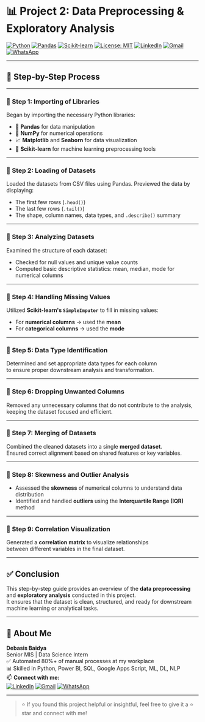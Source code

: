 # 📊 Project 2: Data Preprocessing & Exploratory Analysis

[![Python](https://img.shields.io/badge/Python-3.10-blue.svg)](https://www.python.org/)
[![Pandas](https://img.shields.io/badge/Pandas-Used-important?logo=pandas&logoColor=white&color=150458)](https://pandas.pydata.org/)
[![Scikit-learn](https://img.shields.io/badge/Scikit--Learn-Used-orange?logo=scikit-learn&logoColor=white)](https://scikit-learn.org/)
[![License: MIT](https://img.shields.io/badge/License-MIT-yellow.svg)](LICENSE)
[![LinkedIn](https://img.shields.io/badge/LinkedIn-Connect-blue?logo=linkedin&logoColor=white)](https://www.linkedin.com/in/debasisbaidya)
[![Gmail](https://img.shields.io/badge/Gmail-Mail_Me-red?logo=gmail&logoColor=white)](mailto:speak2debasis@gmail.com)
[![WhatsApp](https://img.shields.io/badge/WhatsApp-Chat-green?logo=whatsapp&logoColor=white)](https://api.whatsapp.com/send?phone=918013316086&text=Hi%20Debasis!)

---

## 🧭 Step-by-Step Process

---

### 🔹 Step 1: Importing of Libraries

Began by importing the necessary Python libraries:

- 🐼 **Pandas** for data manipulation  
- 🔢 **NumPy** for numerical operations  
- 📈 **Matplotlib** and **Seaborn** for data visualization  
- 🧪 **Scikit-learn** for machine learning preprocessing tools

---

### 🔹 Step 2: Loading of Datasets

Loaded the datasets from CSV files using Pandas. Previewed the data by displaying:

- The first few rows (`.head()`)  
- The last few rows (`.tail()`)  
- The shape, column names, data types, and `.describe()` summary

---

### 🔹 Step 3: Analyzing Datasets

Examined the structure of each dataset:

- Checked for null values and unique value counts  
- Computed basic descriptive statistics: mean, median, mode for numerical columns

---

### 🔹 Step 4: Handling Missing Values

Utilized **Scikit-learn's `SimpleImputer`** to fill in missing values:

- For **numerical columns** → used the **mean**  
- For **categorical columns** → used the **mode**

---

### 🔹 Step 5: Data Type Identification

Determined and set appropriate data types for each column  
to ensure proper downstream analysis and transformation.

---

### 🔹 Step 6: Dropping Unwanted Columns

Removed any unnecessary columns that do not contribute to the analysis,  
keeping the dataset focused and efficient.

---

### 🔹 Step 7: Merging of Datasets

Combined the cleaned datasets into a single **merged dataset**.  
Ensured correct alignment based on shared features or key variables.

---

### 🔹 Step 8: Skewness and Outlier Analysis

- Assessed the **skewness** of numerical columns to understand data distribution  
- Identified and handled **outliers** using the **Interquartile Range (IQR)** method

---

### 🔹 Step 9: Correlation Visualization

Generated a **correlation matrix** to visualize relationships  
between different variables in the final dataset.

---

## ✅ Conclusion

This step-by-step guide provides an overview of the **data preprocessing** and **exploratory analysis** conducted in this project.  
It ensures that the dataset is clean, structured, and ready for downstream machine learning or analytical tasks.

---

## 👤 About Me

**Debasis Baidya**  
Senior MIS | Data Science Intern  
✅ Automated 80%+ of manual processes at my workplace  
📊 Skilled in Python, Power BI, SQL, Google Apps Script, ML, DL, NLP  
📫 **Connect with me:**  
[![LinkedIn](https://img.shields.io/badge/LinkedIn-View_Profile-blue?logo=linkedin&logoColor=white)](https://www.linkedin.com/in/debasisbaidya)
[![Gmail](https://img.shields.io/badge/Gmail-Mail_Me-red?logo=gmail&logoColor=white)](mailto:speak2debasis@gmail.com)
[![WhatsApp](https://img.shields.io/badge/WhatsApp-Message-green?logo=whatsapp&logoColor=white)](https://api.whatsapp.com/send?phone=918013316086&text=Hi%20Debasis!)

---

> ⭐ If you found this project helpful or insightful, feel free to give it a ⭐ star and connect with me!
